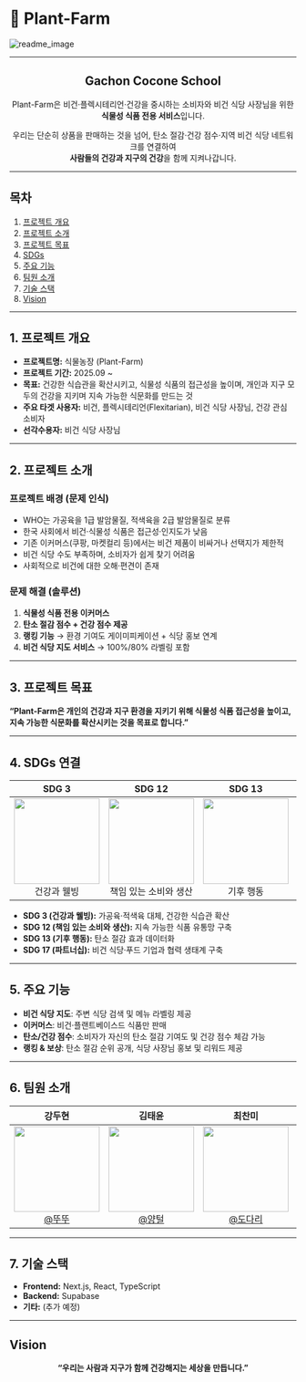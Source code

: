 # 🌱 Plant-Farm

![readme_image](https://user-images.githubusercontent.com/112460466/210706312-6a44b60d-a42e-4210-b334-9e5983f70fb3.png)

---

<div align="center">
<h2>Gachon Cocone School</h2>
Plant-Farm은 비건·플렉시테리언·건강을 중시하는 소비자와 비건 식당 사장님을 위한 <b>식물성 식품 전용 서비스</b>입니다.  

우리는 단순히 상품을 판매하는 것을 넘어, 탄소 절감·건강 점수·지역 비건 식당 네트워크를 연결하여  
<b>사람들의 건강과 지구의 건강</b>을 함께 지켜나갑니다.
</div>

---

## 목차
1. [프로젝트 개요](#-프로젝트-개요)  
2. [프로젝트 소개](#-프로젝트-소개)  
3. [프로젝트 목표](#-프로젝트-목표)  
4. [SDGs](#-sdgs-연결)  
5. [주요 기능](#-주요-기능)  
6. [팀원 소개](#-팀원-소개)   
7. [기술 스택](#-기술-스택)  
8. [Vision](#-vision)  

---

## 1. 프로젝트 개요
- **프로젝트명:** 식물농장 (Plant-Farm)  
- **프로젝트 기간:** 2025.09 ~  
- **목표:** 건강한 식습관을 확산시키고, 식물성 식품의 접근성을 높이며, 개인과 지구 모두의 건강을 지키며 지속 가능한 식문화를 만드는 것  
- **주요 타겟 사용자:** 비건, 플렉시테리언(Flexitarian), 비건 식당 사장님, 건강 관심 소비자  
- **선각수용자:** 비건 식당 사장님  

---

## 2. 프로젝트 소개

### 프로젝트 배경 (문제 인식)
- WHO는 가공육을 1급 발암물질, 적색육을 2급 발암물질로 분류  
- 한국 사회에서 비건·식물성 식품은 접근성·인지도가 낮음  
- 기존 이커머스(쿠팡, 마켓컬리 등)에서는 비건 제품이 비싸거나 선택지가 제한적  
- 비건 식당 수도 부족하며, 소비자가 쉽게 찾기 어려움  
- 사회적으로 비건에 대한 오해·편견이 존재  

### 문제 해결 (솔루션)
1. **식물성 식품 전용 이커머스**  
2. **탄소 절감 점수 + 건강 점수 제공**  
3. **랭킹 기능** → 환경 기여도 게이미피케이션 + 식당 홍보 연계  
4. **비건 식당 지도 서비스** → 100%/80% 라벨링 포함  

---

## 3. 프로젝트 목표
**“Plant-Farm은 개인의 건강과 지구 환경을 지키기 위해 식물성 식품 접근성을 높이고, 지속 가능한 식문화를 확산시키는 것을 목표로 합니다.”**

---

## 4. SDGs 연결

<div align="center">

| **SDG 3** | **SDG 12** | **SDG 13** | **SDG 17** |
| :------: |  :------: | :------: | :------: |
| <img src="https://upload.wikimedia.org/wikipedia/commons/b/bc/Sustainable_Development_Goal_03GoodHealth.svg" height=150 width=150> <br/> 건강과 웰빙 | <img src="https://upload.wikimedia.org/wikipedia/commons/6/65/Sustainable_Development_Goal_12ResponsibleConsumption.svg" height=150 width=150> <br/> 책임 있는 소비와 생산 | <img src="https://upload.wikimedia.org/wikipedia/commons/7/7b/Sustainable_Development_Goal_13Climate.svg" height=150 width=150> <br/> 기후 행동 | <img src="https://upload.wikimedia.org/wikipedia/commons/e/e0/Sustainable_Development_Goal_17Partnerships.svg" height=150 width=150> <br/> 파트너십 |

</div>	

- **SDG 3 (건강과 웰빙):** 가공육·적색육 대체, 건강한 식습관 확산  
- **SDG 12 (책임 있는 소비와 생산):** 지속 가능한 식품 유통망 구축  
- **SDG 13 (기후 행동):** 탄소 절감 효과 데이터화  
- **SDG 17 (파트너십):** 비건 식당·푸드 기업과 협력 생태계 구축  

---

## 5. 주요 기능
- **비건 식당 지도**: 주변 식당 검색 및 메뉴 라벨링 제공  
- **이커머스**: 비건·플랜트베이스드 식품만 판매  
- **탄소/건강 점수**: 소비자가 자신의 탄소 절감 기여도 및 건강 점수 체감 가능  
- **랭킹 & 보상**: 탄소 절감 순위 공개, 식당 사장님 홍보 및 리워드 제공  

---

## 6. 팀원 소개

<div align="center">

| **강두현** | **김태윤** | **최찬미** | **Empty** |
| :------: |  :------: | :------: | :------: |
| [<img src="https://encrypted-tbn0.gstatic.com/images?q=tbn:ANd9GcT7H4ybAEwnTyj93alV09NDtgzGAYJEYTyr_A&s" height=150 width=150> <br/> @뚜뚜](https://github.com/ocean1229-github) | [<img src="https://encrypted-tbn0.gstatic.com/images?q=tbn:ANd9GcR5Kgu7JhIWgBwD1nfxPAezEUD5qom-BG7qmA&s" height=150 width=150> <br/> @양털](https://github.com/k0278kim) | [<img src="https://encrypted-tbn0.gstatic.com/images?q=tbn:ANd9GcSXY5tOkQ1SAEU7jzLVOQG6IYbsKL_rFaM-Qw&s" height=150 width=150> <br/> @도다리](https://github.com/) | [<img src="https://encrypted-tbn0.gstatic.com/images?q=tbn:ANd9GcQppk1mHUY-UObgusL7Pa8XE-8CJL15Qdb3lQ&s" height=150 width=150> <br/> @찾고있습니다.]() |

</div>

---

## 7. 기술 스택
- **Frontend:** Next.js, React, TypeScript  
- **Backend:** Supabase  
- **기타:** (추가 예정)  

---

## Vision
<div align="center"> <b>“우리는 사람과 지구가 함께 건강해지는 세상을 만듭니다.”</b></div>